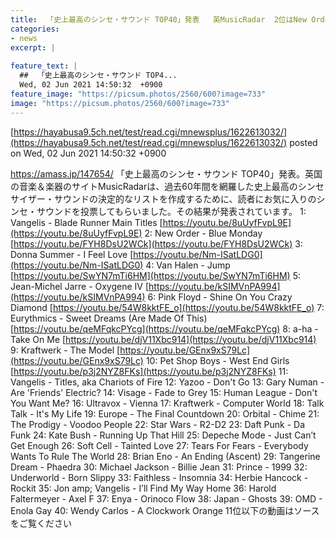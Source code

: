 ```yaml
---
title:  「史上最高のシンセ・サウンド TOP40」発表   英MusicRadar  2位はNew Order「Blue Monday」  
categories:
- news
excerpt: |
  
feature_text: |
  ##  「史上最高のシンセ・サウンド TOP4...
  Wed, 02 Jun 2021 14:50:32  +0900
feature_image: "https://picsum.photos/2560/600?image=733"
image: "https://picsum.photos/2560/600?image=733"
---
```


[https://hayabusa9.5ch.net/test/read.cgi/mnewsplus/1622613032/](https://hayabusa9.5ch.net/test/read.cgi/mnewsplus/1622613032/)
posted on Wed, 02 Jun 2021 14:50:32  +0900

<!--more-->

https://amass.jp/147654/ 「史上最高のシンセ・サウンド TOP40」発表。英国の音楽＆楽器のサイトMusicRadarは、過去60年間を網羅した史上最高のシンセサイザー・サウンドの決定的なリストを作成するために、読者にお気に入りのシンセ・サウンドを投票してもらいました。その結果が発表されています。 1: Vangelis - Blade Runner Main Titles [https://youtu.be/8uUyfFvpL9E](https://youtu.be/8uUyfFvpL9E) 2: New Order - Blue Monday [https://youtu.be/FYH8DsU2WCk](https://youtu.be/FYH8DsU2WCk) 3: Donna Summer - I Feel Love [https://youtu.be/Nm-ISatLDG0](https://youtu.be/Nm-ISatLDG0) 4: Van Halen - Jump [https://youtu.be/SwYN7mTi6HM](https://youtu.be/SwYN7mTi6HM) 5: Jean-Michel Jarre - Oxygene IV [https://youtu.be/kSIMVnPA994](https://youtu.be/kSIMVnPA994) 6: Pink Floyd - Shine On You Crazy Diamond [https://youtu.be/54W8kktFE_o](https://youtu.be/54W8kktFE_o) 7: Eurythmics - Sweet Dreams (Are Made Of This) [https://youtu.be/qeMFqkcPYcg](https://youtu.be/qeMFqkcPYcg) 8: a-ha - Take On Me [https://youtu.be/djV11Xbc914](https://youtu.be/djV11Xbc914) 9: Kraftwerk - The Model [https://youtu.be/GEnx9xS79Lc](https://youtu.be/GEnx9xS79Lc) 10: Pet Shop Boys - West End Girls [https://youtu.be/p3j2NYZ8FKs](https://youtu.be/p3j2NYZ8FKs) 11: Vangelis - Titles, aka Chariots of Fire 12: Yazoo - Don't Go 13: Gary Numan - Are 'Friends' Electric? 14: Visage - Fade to Grey 15: Human League - Don't You Want Me? 16: Ultravox - Vienna 17: Kraftwerk - Computer World 18: Talk Talk - It's My Life 19: Europe - The Final Countdown 20: Orbital - Chime 21: The Prodigy - Voodoo People 22: Star Wars - R2-D2 23: Daft Punk - Da Funk 24: Kate Bush - Running Up That Hill 25: Depeche Mode - Just Can’t Get Enough 26: Soft Cell - Tainted Love 27: Tears For Fears - Everybody Wants To Rule The World 28: Brian Eno - An Ending (Ascent) 29: Tangerine Dream - Phaedra 30: Michael Jackson - Billie Jean 31: Prince - 1999 32: Underworld - Born Slippy 33: Faithless - Insomnia 34: Herbie Hancock - Rockit 35: Jon amp; Vangelis - I’ll Find My Way Home 36: Harold Faltermeyer - Axel F 37: Enya - Orinoco Flow 38: Japan - Ghosts 39: OMD - Enola Gay 40: Wendy Carlos - A Clockwork Orange 11位以下の動画はソースをご覧ください

